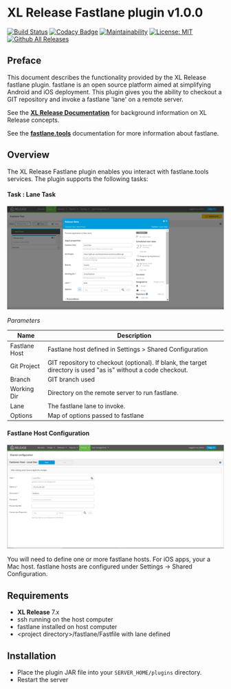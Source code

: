 # XL Release Fastlane plugin v1.0.0

[![Build Status](https://travis-ci.org/xebialabs-community/xlr-fastlane-plugin.svg?branch=master)](https://travis-ci.org/xebialabs-community/xlr-fastlane-plugin)
[![Codacy Badge](https://api.codacy.com/project/badge/Grade/3703a8ba14f04387a81a31baabef9563)](https://www.codacy.com/app/erasmussen39/xlr-fastlane-plugin?utm_source=github.com&amp;utm_medium=referral&amp;utm_content=xebialabs-community/xlr-fastlane-plugin&amp;utm_campaign=Badge_Grade)
[![Maintainability](https://api.codeclimate.com/v1/badges/a58f7283ded34a1fa1e4/maintainability)](https://codeclimate.com/github/xebialabs-community/xlr-fastlane-plugin/maintainability)
[![License: MIT][xlr-fastlane-plugin-license-image]][xlr-fastlane-plugin-license-url]
[![Github All Releases][xlr-fastlane-plugin-downloads-image]]()

[xlr-fastlane-plugin-license-image]: https://img.shields.io/badge/License-MIT-yellow.svg
[xlr-fastlane-plugin-license-url]: https://opensource.org/licenses/MIT
[xlr-fastlane-plugin-downloads-image]: https://img.shields.io/github/downloads/xebialabs-community/xlr-fastlane-plugin/total.svg


## Preface ##

This document describes the functionality provided by the XL Release fastlane plugin.  fastlane is an open source platform aimed at simplifying Android and iOS deployment.  This plugin gives you the ability to checkout a GIT repository and invoke a fastlane 'lane' on a remote server.

See the **[XL Release Documentation](https://docs.xebialabs.com/xl-release/)** for background information on XL Release concepts.

See the **[fastlane.tools](https://docs.fastlane.tools/)** documentation for more information about fastlane.

## Overview ##

The XL Release Fastlane plugin enables you interact with fastlane.tools services.  The plugin supports the following tasks:

#### Task : Lane Task ####

![FastlaneTask](images/fastlane_task.png)

_Parameters_

Name | Description
------ | -------
Fastlane Host | Fastlane host defined in Settings > Shared Configuration
Git Project | GIT repository to checkout (optional).  If blank, the target directory is used "as is" without a code checkout. 
Branch | GIT branch used
Working Dir | Directory on the remote server to run fastlane.
Lane | The fastlane lane to invoke.
Options | Map of options passed to fastlane

#### Fastlane Host Configuration ####

![FastlaneHost](images/fastlane_host.png)

You will need to define one or more fastlane hosts.  For iOS apps, your a Mac host.  fastlane hosts are configured under Settings -> Shared Configuration.

## Requirements ##
* **XL Release** 7.x
* ssh running on the host computer
* fastlane installed on host computer
* &lt;project directory&gt;/fastlane/Fastfile with lane defined

## Installation ##

* Place the plugin JAR file into your `SERVER_HOME/plugins` directory.
* Restart the server
